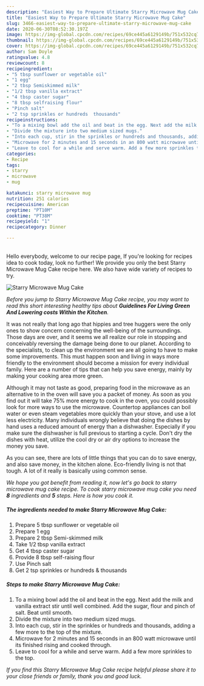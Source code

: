 ```yaml
---
description: "Easiest Way to Prepare Ultimate Starry Microwave Mug Cake"
title: "Easiest Way to Prepare Ultimate Starry Microwave Mug Cake"
slug: 3466-easiest-way-to-prepare-ultimate-starry-microwave-mug-cake
date: 2020-06-30T08:52:30.197Z
image: https://img-global.cpcdn.com/recipes/69ce445a6129149b/751x532cq70/starry-microwave-mug-cake-recipe-main-photo.jpg
thumbnail: https://img-global.cpcdn.com/recipes/69ce445a6129149b/751x532cq70/starry-microwave-mug-cake-recipe-main-photo.jpg
cover: https://img-global.cpcdn.com/recipes/69ce445a6129149b/751x532cq70/starry-microwave-mug-cake-recipe-main-photo.jpg
author: Sam Doyle
ratingvalue: 4.8
reviewcount: 8
recipeingredient:
- "5 tbsp sunflower or vegetable oil"
- "1 egg"
- "2 tbsp Semiskimmed milk"
- "1/2 tbsp vanilla extract"
- "4 tbsp caster sugar"
- "8 tbsp selfraising flour"
- "Pinch salt"
- "2 tsp sprinkles or hundreds  thousands"
recipeinstructions:
- "To a mixing bowl add the oil and beat in the egg. Next add the milk and vanilla extract stir until well combined. Add the sugar, flour and pinch of salt. Beat until smooth."
- "Divide the mixture into two medium sized mugs."
- "Into each cup, stir in the sprinkles or hundreds and thousands, adding a few more to the top of the mixture."
- "Microwave for 2 minutes and 15 seconds in an 800 watt microwave until its finished rising and cooked through."
- "Leave to cool for a while and serve warm. Add a few more sprinkles to the top."
categories:
- Recipe
tags:
- starry
- microwave
- mug

katakunci: starry microwave mug 
nutrition: 251 calories
recipecuisine: American
preptime: "PT10M"
cooktime: "PT38M"
recipeyield: "1"
recipecategory: Dinner

---
```

<br>
Hello everybody, welcome to our recipe page, If you're looking for recipes idea to cook today, look no further! We provide you only the best Starry Microwave Mug Cake recipe here. We also have wide variety of recipes to try.
<br>


![Starry Microwave Mug Cake](https://img-global.cpcdn.com/recipes/69ce445a6129149b/751x532cq70/starry-microwave-mug-cake-recipe-main-photo.jpg)

<i>Before you jump to Starry Microwave Mug Cake recipe, you may want to read this short interesting healthy tips about 
<strong>Guidelines For Living Green And Lowering costs Within the Kitchen</strong>.</i>
</br>

It was not really that long ago that hippies and tree huggers were the only ones to show concern concerning the well-being of the surroundings. Those days are over, and it seems we all realize our role in stopping and conceivably reversing the damage being done to our planet. According to the specialists, to clean up the environment we are all going to have to make some improvements. This must happen soon and living in ways more friendly to the environment should become a mission for every individual family. Here are a number of tips that can help you save energy, mainly by making your cooking area more green.

Although it may not taste as good, preparing food in the microwave as an alternative to in the oven will save you a packet of money. As soon as you find out it will take 75% more energy to cook in the oven, you could possibly look for more ways to use the microwave. Countertop appliances can boil water or even steam vegetables more quickly than your stove, and use a lot less electricity. Many individuals wrongly believe that doing the dishes by hand uses a reduced amount of energy than a dishwasher. Especially if you make sure the dishwasher is full previous to starting a cycle. Don't dry the dishes with heat, utilize the cool dry or air dry options to increase the money you save.

As you can see, there are lots of little things that you can do to save energy, and also save money, in the kitchen alone. Eco-friendly living is not that tough. A lot of it really is basically using common sense.


<i>We hope you got benefit from reading it, now let's go back to starry microwave mug cake recipe. To cook starry microwave mug cake you need <strong>8</strong> ingredients and <strong>5</strong> steps. Here is how you cook it.
</i>

##### The ingredients needed to make Starry Microwave Mug Cake:

1. Prepare 5 tbsp sunflower or vegetable oil
1. Prepare 1 egg
1. Prepare 2 tbsp Semi-skimmed milk
1. Take 1/2 tbsp vanilla extract
1. Get 4 tbsp caster sugar
1. Provide 8 tbsp self-raising flour
1. Use Pinch salt
1. Get 2 tsp sprinkles or hundreds &amp; thousands


##### Steps to make Starry Microwave Mug Cake:

1. To a mixing bowl add the oil and beat in the egg. Next add the milk and vanilla extract stir until well combined. Add the sugar, flour and pinch of salt. Beat until smooth.
1. Divide the mixture into two medium sized mugs.
1. Into each cup, stir in the sprinkles or hundreds and thousands, adding a few more to the top of the mixture.
1. Microwave for 2 minutes and 15 seconds in an 800 watt microwave until its finished rising and cooked through.
1. Leave to cool for a while and serve warm. Add a few more sprinkles to the top.


<i>If you find this Starry Microwave Mug Cake recipe helpful please share it to your close friends or family, thank you and good luck.</i>
